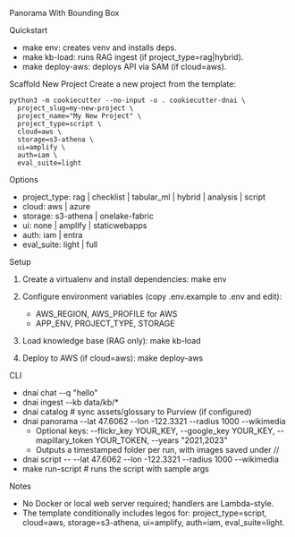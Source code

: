 Panorama With Bounding Box

Quickstart
- make env: creates venv and installs deps.
- make kb-load: runs RAG ingest (if project_type=rag|hybrid).
- make deploy-aws: deploys API via SAM (if cloud=aws).

Scaffold New Project
Create a new project from the template:

```
python3 -m cookiecutter --no-input -o . cookiecutter-dnai \
  project_slug=my-new-project \
  project_name="My New Project" \
  project_type=script \
  cloud=aws \
  storage=s3-athena \
  ui=amplify \
  auth=iam \
  eval_suite=light
```

Options
- project_type: rag | checklist | tabular_ml | hybrid | analysis | script
- cloud: aws | azure
- storage: s3-athena | onelake-fabric
- ui: none | amplify | staticwebapps
- auth: iam | entra
- eval_suite: light | full

Setup
1) Create a virtualenv and install dependencies:
   make env

2) Configure environment variables (copy .env.example to .env and edit):
   - AWS_REGION, AWS_PROFILE for AWS
   - APP_ENV, PROJECT_TYPE, STORAGE

3) Load knowledge base (RAG only):
   make kb-load

4) Deploy to AWS (if cloud=aws):
   make deploy-aws

CLI
- dnai chat --q "hello"
- dnai ingest --kb data/kb/*
- dnai catalog  # sync assets/glossary to Purview (if configured)
- dnai panorama --lat 47.6062 --lon -122.3321 --radius 1000 --wikimedia
  - Optional keys: --flickr_key YOUR_KEY, --google_key YOUR_KEY, --mapillary_token YOUR_TOKEN, --years "2021,2023"
  - Outputs a timestamped folder per run, with images saved under <run>/<service>/
 - dnai script -- --lat 47.6062 --lon -122.3321 --radius 1000 --wikimedia
 - make run-script  # runs the script with sample args

Notes
- No Docker or local web server required; handlers are Lambda-style.
- The template conditionally includes legos for:
  project_type=script, cloud=aws, storage=s3-athena, ui=amplify, auth=iam, eval_suite=light.
